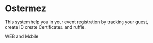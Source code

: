 # Ostermez
This system help you in your event registration by tracking your guest, create ID create Certificates, and ruffle.
 
WEB and Mobile
